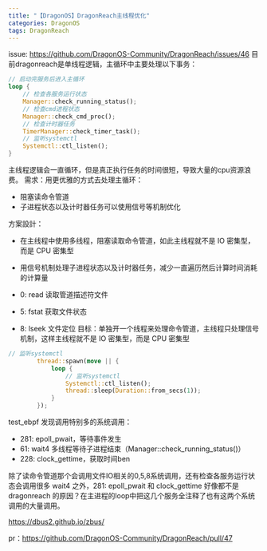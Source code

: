 ```yaml
---
title: "【DragonOS】DragonReach主线程优化"
categories: DragonOS
tags: DragonReach
---
```

issue: https://github.com/DragonOS-Community/DragonReach/issues/46
目前dragonreach是单线程逻辑，主循环中主要处理以下事务：
```rust
// 启动完服务后进入主循环
loop {
    // 检查各服务运行状态
    Manager::check_running_status();
    // 检查cmd进程状态
    Manager::check_cmd_proc();
    // 检查计时器任务
    TimerManager::check_timer_task();
    // 监听systemctl
    Systemctl::ctl_listen();
}
```
主线程逻辑会一直循环，但是真正执行任务的时间很短，导致大量的cpu资源浪费。
需求：用更优雅的方式去处理主循环：
- 阻塞读命令管道
- 子进程状态以及计时器任务可以使用信号等机制优化

方案設計：
- 在主线程中使用多线程，阻塞读取命令管道，如此主线程就不是 IO 密集型，而是 CPU 密集型
- 用信号机制处理子进程状态以及计时器任务，减少一直遍历然后计算时间消耗的计算量


- 0: read 读取管道描述符文件
- 5: fstat 获取文件状态
- 8: lseek 文件定位
目标：单独开一个线程来处理命令管道，主线程只处理信号机制，这样主线程就不是 IO 密集型，而是 CPU 密集型
```rust
// 监听systemctl
        thread::spawn(move || {
            loop {
                // 监听systemctl
                Systemctl::ctl_listen();
                thread::sleep(Duration::from_secs(1));
            }
        });
```
test_ebpf 发现调用特别多的系统调用：
- 281: epoll_pwait，等待事件发生
- 61: wait4 多线程等待子进程结束（Manager::check_running_status()）
- 228: clock_gettime，获取时间ben

除了读命令管道那个会调用文件IO相关的0,5,8系统调用，还有检查各服务运行状态会调用很多 wait4 之外，281: epoll_pwait 和 clock_gettime 好像都不是 dragonreach 的原因？在主进程的loop中把这几个服务全注释了也有这两个系统调用的大量调用。

https://dbus2.github.io/zbus/

pr：https://github.com/DragonOS-Community/DragonReach/pull/47